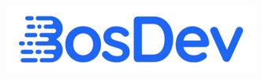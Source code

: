 <div align="center">
   <p>
      <a href="https://github.com/boshold#is=awesome">
        <picture>
            <source media="(prefers-color-scheme: dark)" srcset="https://raw.githubusercontent.com/boshold/.github/main/profile/assets/logo_512_mocha.webp">
            <img alt="Logo showing 'BosDev'" src="https://raw.githubusercontent.com/boshold/.github/main/profile/assets/logo_512_latte.webp">
         </picture>
      </a>
   </p>
</div>

